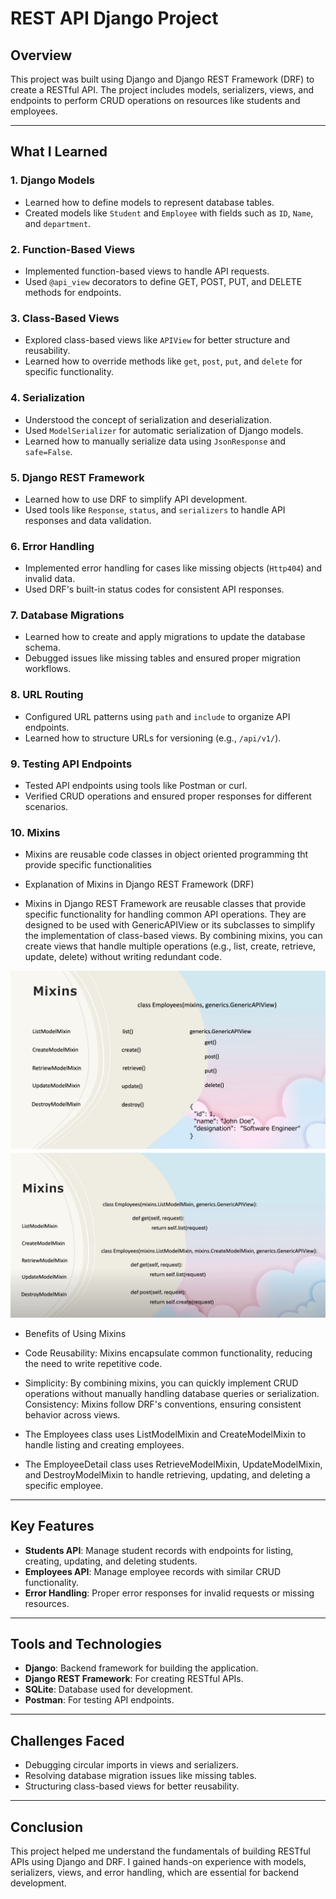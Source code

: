 # REST API Django Project

## Overview
This project was built using Django and Django REST Framework (DRF) to create a RESTful API. The project includes models, serializers, views, and endpoints to perform CRUD operations on resources like students and employees.

---

## What I Learned

### 1. **Django Models**
- Learned how to define models to represent database tables.
- Created models like `Student` and `Employee` with fields such as `ID`, `Name`, and `department`.

### 2. **Function-Based Views**
- Implemented function-based views to handle API requests.
- Used `@api_view` decorators to define GET, POST, PUT, and DELETE methods for endpoints.

### 3. **Class-Based Views**
- Explored class-based views like `APIView` for better structure and reusability.
- Learned how to override methods like `get`, `post`, `put`, and `delete` for specific functionality.

### 4. **Serialization**
- Understood the concept of serialization and deserialization.
- Used `ModelSerializer` for automatic serialization of Django models.
- Learned how to manually serialize data using `JsonResponse` and `safe=False`.

### 5. **Django REST Framework**
- Learned how to use DRF to simplify API development.
- Used tools like `Response`, `status`, and `serializers` to handle API responses and data validation.

### 6. **Error Handling**
- Implemented error handling for cases like missing objects (`Http404`) and invalid data.
- Used DRF's built-in status codes for consistent API responses.

### 7. **Database Migrations**
- Learned how to create and apply migrations to update the database schema.
- Debugged issues like missing tables and ensured proper migration workflows.

### 8. **URL Routing**
- Configured URL patterns using `path` and `include` to organize API endpoints.
- Learned how to structure URLs for versioning (e.g., `/api/v1/`).

### 9. **Testing API Endpoints**
- Tested API endpoints using tools like Postman or curl.
- Verified CRUD operations and ensured proper responses for different scenarios.


### 10. **Mixins**
- Mixins are reusable code classes in object oriented programming  tht provide specific functionalities 

- Explanation of Mixins in Django REST Framework (DRF)
- Mixins in Django REST Framework are reusable classes that provide specific functionality for handling common API operations. They are designed to be used with GenericAPIView or its subclasses to simplify the implementation of class-based views. By combining mixins, you can create views that handle multiple operations (e.g., list, create, retrieve, update, delete) without writing redundant code.

![alt text](image.png)
![alt text](image-1.png)

- Benefits of Using Mixins
- Code Reusability: Mixins encapsulate common functionality, reducing the need to write repetitive code.
- Simplicity: By combining mixins, you can quickly implement CRUD operations without manually handling database queries or serialization.
Consistency: Mixins follow DRF's conventions, ensuring consistent behavior across views.


- The Employees class uses ListModelMixin and CreateModelMixin to handle listing and creating employees.

- The EmployeeDetail class uses RetrieveModelMixin, UpdateModelMixin, and DestroyModelMixin to handle retrieving, updating, and deleting a specific employee.


---

## Key Features
- **Students API**: Manage student records with endpoints for listing, creating, updating, and deleting students.
- **Employees API**: Manage employee records with similar CRUD functionality.
- **Error Handling**: Proper error responses for invalid requests or missing resources.

---

## Tools and Technologies
- **Django**: Backend framework for building the application.
- **Django REST Framework**: For creating RESTful APIs.
- **SQLite**: Database used for development.
- **Postman**: For testing API endpoints.

---

## Challenges Faced
- Debugging circular imports in views and serializers.
- Resolving database migration issues like missing tables.
- Structuring class-based views for better reusability.

---

## Conclusion
This project helped me understand the fundamentals of building RESTful APIs using Django and DRF. I gained hands-on experience with models, serializers, views, and error handling, which are essential for backend development.